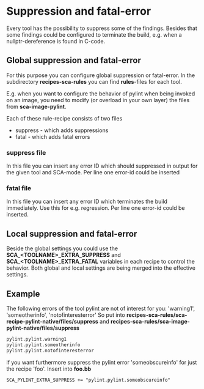 # Suppression and fatal-error

Every tool has the possibility to suppress some of the findings.
Besides that some findings could be configured to terminate the build, e.g. when a nullptr-dereference is found in C-code.

## Global suppression and fatal-error

For this purpose you can configure global suppression or fatal-error.
In the subdirectory __recipes-sca-rules__ you can find __rules__-files for each tool.

E.g. when you want to configure the behavior of pylint when being invoked on an image, you need to modify (or overload in your own layer) the files from __sca-image-pylint__.

Each of these rule-recipe consists of two files

* suppress - which adds suppressions
* fatal - which adds fatal errors

### suppress file

In this file you can insert any error ID which should suppressed in output for the given tool and SCA-mode.
Per line one error-id could be inserted

### fatal file

In this file you can insert any error ID which terminates the build immediately.
Use this for e.g. regression.
Per line one error-id could be inserted.

## Local suppression and fatal-error

Beside the global settings you could use the __SCA\_\<TOOLNAME\>\_EXTRA_SUPPRESS__ and __SCA\_\<TOOLNAME\>\_EXTRA_FATAL__ variables in each recipe to control the behavior.
Both global and local settings are being merged into the effective settings.

## Example

The following errors of the tool pylint are not of interest for you: 'warning1', 'someotherinfo', 'notofinteresterror'
So put into __recipes-sca-rules/sca-recipe-pylint-native/files/suppress__ and __recipes-sca-rules/sca-image-pylint-native/files/suppress__

```sh
pylint.pylint.warning1
pylint.pylint.someotherinfo
pylint.pylint.notofinteresterror
```

if you want furthermore suppress the pylint error 'someobscureinfo' for just the recipe 'foo'. Insert into __foo.bb__

```bitbake
SCA_PYLINT_EXTRA_SUPPRESS += "pylint.pylint.someobscureinfo"
```
